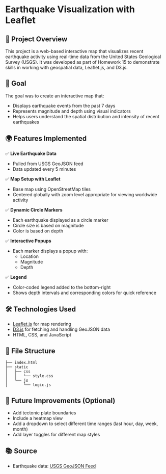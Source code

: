 # Earthquake Visualization with Leaflet

## 📍 Project Overview

This project is a web-based interactive map that visualizes recent earthquake activity using real-time data from the United States Geological Survey (USGS). It was developed as part of Homework 15 to demonstrate skills in working with geospatial data, Leaflet.js, and D3.js.

## 🧠 Goal

The goal was to create an interactive map that:
- Displays earthquake events from the past 7 days
- Represents magnitude and depth using visual indicators
- Helps users understand the spatial distribution and intensity of recent earthquakes

## 🌍 Features Implemented

✅ **Live Earthquake Data**  
- Pulled from USGS GeoJSON feed  
- Data updated every 5 minutes

✅ **Map Setup with Leaflet**  
- Base map using OpenStreetMap tiles  
- Centered globally with zoom level appropriate for viewing worldwide activity

✅ **Dynamic Circle Markers**  
- Each earthquake displayed as a circle marker
- Circle size is based on magnitude
- Color is based on depth

✅ **Interactive Popups**  
- Each marker displays a popup with:
  - Location
  - Magnitude
  - Depth

✅ **Legend**  
- Color-coded legend added to the bottom-right
- Shows depth intervals and corresponding colors for quick reference

## 🛠️ Technologies Used

- [Leaflet.js](https://leafletjs.com/) for map rendering
- [D3.js](https://d3js.org/) for fetching and handling GeoJSON data
- HTML, CSS, and JavaScript

## 📁 File Structure

```
├── index.html
├── static
│   ├── css
│   │   └── style.css
│   └── js
│       └── logic.js
```

## 🚀 Future Improvements (Optional)

- Add tectonic plate boundaries
- Include a heatmap view
- Add a dropdown to select different time ranges (last hour, day, week, month)
- Add layer toggles for different map styles

## 📚 Source

- Earthquake data: [USGS GeoJSON Feed](https://earthquake.usgs.gov/earthquakes/feed/v1.0/geojson.php)
